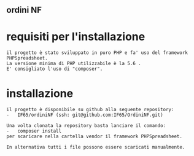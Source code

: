 ordini NF
---------

#	requisiti per l'installazione
	il progetto è stato sviluppato in puro PHP e fa' uso del framework PHPSpreadsheet.
	La versione minima di PHP utilizzabile è la 5.6 .
	E' consigliato l'uso di "composer".

#	installazione
	il progetto è disponibile su github alla seguente repository:
	-	IF65/ordiniNF (ssh: git@github.com:IF65/OrdiniNF.git)

	Una volta clonata la repository basta lanciare il comando:
	-	composer install
	per scaricare nella cartella vendor il framework PHPSpreadsheet.

	In alternativa tutti i file possono essere scaricati manualmente.
